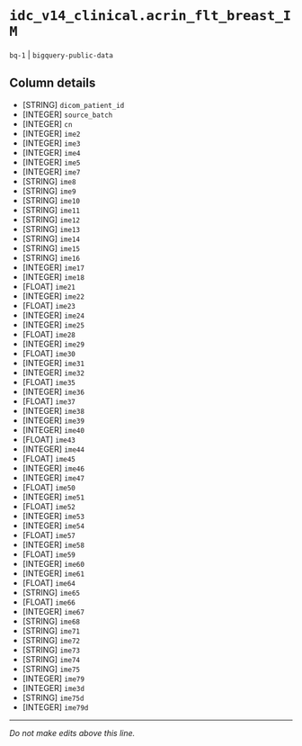# `idc_v14_clinical.acrin_flt_breast_IM`
`bq-1` | `bigquery-public-data`

## Column details
* [STRING]    `dicom_patient_id`
* [INTEGER]   `source_batch`
* [INTEGER]   `cn`
* [INTEGER]   `ime2`
* [INTEGER]   `ime3`
* [INTEGER]   `ime4`
* [INTEGER]   `ime5`
* [INTEGER]   `ime7`
* [STRING]    `ime8`
* [STRING]    `ime9`
* [STRING]    `ime10`
* [STRING]    `ime11`
* [STRING]    `ime12`
* [STRING]    `ime13`
* [STRING]    `ime14`
* [STRING]    `ime15`
* [STRING]    `ime16`
* [INTEGER]   `ime17`
* [INTEGER]   `ime18`
* [FLOAT]     `ime21`
* [INTEGER]   `ime22`
* [FLOAT]     `ime23`
* [INTEGER]   `ime24`
* [INTEGER]   `ime25`
* [FLOAT]     `ime28`
* [INTEGER]   `ime29`
* [FLOAT]     `ime30`
* [INTEGER]   `ime31`
* [INTEGER]   `ime32`
* [FLOAT]     `ime35`
* [INTEGER]   `ime36`
* [FLOAT]     `ime37`
* [INTEGER]   `ime38`
* [INTEGER]   `ime39`
* [INTEGER]   `ime40`
* [FLOAT]     `ime43`
* [INTEGER]   `ime44`
* [FLOAT]     `ime45`
* [INTEGER]   `ime46`
* [INTEGER]   `ime47`
* [FLOAT]     `ime50`
* [INTEGER]   `ime51`
* [FLOAT]     `ime52`
* [INTEGER]   `ime53`
* [INTEGER]   `ime54`
* [FLOAT]     `ime57`
* [INTEGER]   `ime58`
* [FLOAT]     `ime59`
* [INTEGER]   `ime60`
* [INTEGER]   `ime61`
* [FLOAT]     `ime64`
* [STRING]    `ime65`
* [FLOAT]     `ime66`
* [INTEGER]   `ime67`
* [STRING]    `ime68`
* [STRING]    `ime71`
* [STRING]    `ime72`
* [STRING]    `ime73`
* [STRING]    `ime74`
* [STRING]    `ime75`
* [INTEGER]   `ime79`
* [INTEGER]   `ime3d`
* [STRING]    `ime75d`
* [INTEGER]   `ime79d`

-------------------------------------------------------------------------------
*Do not make edits above this line.*
